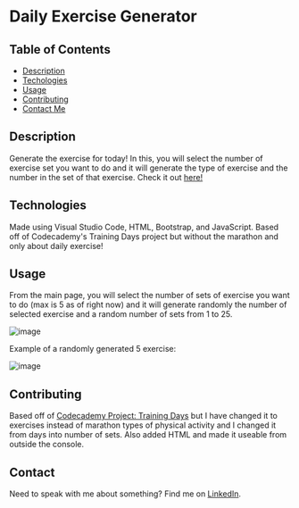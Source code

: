 # Daily Exercise Generator

## Table of Contents

- [Description](#description)
- [Techologies](#technologies)
- [Usage](#usage)
- [Contributing](#contributing)
- [Contact Me](#contact)



## Description
Generate the exercise for today! In this, you will select the number of exercise set you want to do and it will generate the type of exercise and the number in the set of that exercise. Check it out [here!](https://ettaphung.github.io/daily-exercise-generator/)

## Technologies
Made using Visual Studio Code, HTML, Bootstrap, and JavaScript. Based off of Codecademy's Training Days project but without the marathon and only about daily exercise!

## Usage
From the main page, you will select the number of sets of exercise you want to do (max is 5 as of right now) and it will generate randomly the number of selected exercise and a random number of sets from 1 to 25.

![image](https://user-images.githubusercontent.com/99515145/205830957-473d6cf6-f847-43e1-babd-56c6bf4048b5.png)

Example of a randomly generated 5 exercise:

![image](https://user-images.githubusercontent.com/99515145/205831126-ff43175b-8768-476a-8522-ee2857f790b5.png)

## Contributing
Based off of [Codecademy Project: Training Days](https://www.codecademy.com/projects/practice/training-days) but I have changed it to exercises instead of marathon types of physical activity and I changed it from days into number of sets. Also added HTML and made it useable from outside the console.

## Contact
Need to speak with me about something? Find me on [LinkedIn](https://www.linkedin.com/in/ettaphung/).
